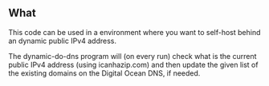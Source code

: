 ## What

This code can be used in a environment where you want to self-host behind an dynamic public IPv4 address.

The dynamic-do-dns program will (on every run) check what is the current public IPv4 address (using icanhazip.com) and then update the given list of the existing domains on the Digital Ocean DNS, if needed.
